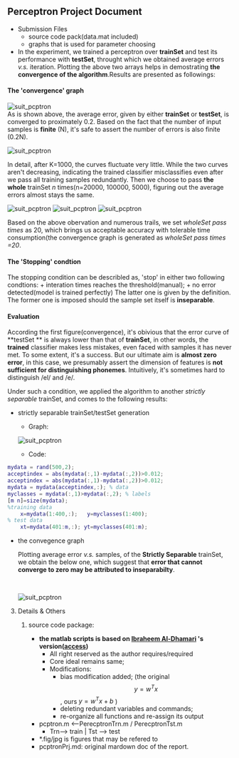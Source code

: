 Perceptron Project Document
----
+ Submission Files
  + source code pack(data.mat included)
  + graphs that is used for parameter choosing
+ In the experiment, we trained a perceptron over **trainSet** and test its performance with **testSet**, throught which we obtained average errors *v.s.* iteration. Plotting the above two arrays helps in demostrating **the convergence of the algorithm**.Results are presented as followings:



####  The 'convergence' graph

![suit_pcptron](D:\pcptronPrj\suit_pcptron.jpg)
​      
As is shown above, the average error, given by either **trainSet** or **testSet**, is converged to proximately 0.2. Based on the fact that the number of input samples is **finite** (N), it's safe to assert the number of errors is also finite (0.2N). 

![suit_pcptron](D:\pcptronPrj\suit_pcptron_partial.jpg)

In detail, after K=1000, the curves fluctuate very little. While the two curves aren't decreasing, indicating the trained classifier misclassifies even after we pass all training samples redundantly. Then we choose to pass **the whole** trainSet $n$ times(n=20000, 100000, 5000), figuring out the average errors almost stays the same.

![suit_pcptron](D:\pcptronPrj\5000boundaries.PNG)
![suit_pcptron](D:\pcptronPrj\10000boundaries.PNG)
![suit_pcptron](D:\pcptronPrj\20000boundaries.PNG)

Based on the above obervation and numerous trails, we set *wholeSet pass times* as 20, which brings us acceptable accuracy with tolerable time consumption(the convergence graph is generated as *wholeSet pass times =20*.



####  The 'Stopping' condtion
The stopping condition can be describled as, 'stop' in either two following condtions:
	+ interation times reaches the threshold(manual);
	+ no error detected(model is trained perfectly)
The latter one is given by the definition. The former one is imposed should the sample set itself is **inseparable**. 



####  Evaluation
According the first figure(convergence), it's obivious that the error curve of **testSet ** is always lower than that of **trainSet**, in other words, the **trained** classifier makes less mistakes, even faced with samples it has never met. To some extent, it's a success. But our ultimate aim is **almost zero error**, in this case, we presumably assert the dimension of features is **not sufficient for distinguishing phonemes**. Intuitively, it's sometimes hard to distinguish /el/ and /e/.

Under such a condition, we applied the algorithm to another *strictly separable* trainSet, and comes to the following results:

+ strictly separable trainSet/testSet generation
  + Graph:

  ![suit_pcptron](D:\pcptronPrj\Demo.PNG)

  + Code:

```matlab
mydata = rand(500,2);
acceptindex = abs(mydata(:,1)-mydata(:,2))>0.012;
acceptindex = abs(mydata(:,1)-mydata(:,2))>0.012;
mydata = mydata(acceptindex,:); % data
myclasses = mydata(:,1)>mydata(:,2); % labels
[m n]=size(mydata);
%training data
 	x=mydata(1:400,:);   y=myclasses(1:400);
% test data
	xt=mydata(401:m,:); yt=myclasses(401:m);
```

+ the convegence graph

  Plotting average error *v.s.* samples, of the **Strictly Separable** trainSet, we obtain the below one, which suggest that **error that cannot converge to zero may be attributed to inseparabilty**.

  ​

   ![suit_pcptron](D:\pcptronPrj\error.PNG)

3. Details & Others

   1. source code package:

      + **the matlab scripts is based on [Ibraheem Al-Dhamari](https://www.mathworks.com/matlabcentral/profile/authors/1791172-ibraheem-al-dhamari)  's  version([access](https://www.mathworks.com/matlabcentral/fileexchange/27754-rosenblatt-s-perceptron))** 
        + All right reserved as the author requires/required
        + Core ideal remains same;
        + Modifications:
          + bias modification added; (the original $$y = w^Tx$$, ours $y=w^Tx+b$ )
          + deleting redundant variables and commands;
          + re-organize all functions and re-assign its output
      + pcptron.m <--PerecptronTrn.m / PerecptronTst.m
        + Trn--> train  | Tst --> test
      + \*.fig/jpg is figures that may be refered to
      + pcptronPrj.md: original mardown doc of the report.

      ​




